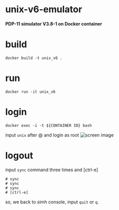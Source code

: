 # unix-v6-emulator

#### PDP-11 simulator V3.8-1 on Docker container

# build
```
docker build -t unix_v6 .
```

# run
```
docker run -it unix_v6
```

# login
```
docker exec -i -t ${CONTAINER ID} bash 
```

input `unix` after @ and login as root
![screen image](https://github.com/shiruco/unix-v6-emulator/blob/main/screen.png)  

# logout
input `sync` command three times and [ctrl-e]

```
# sync
# sync
# sync
# [ctrl-e]
```

so, we back to simh console, input `quit` or `q`.

